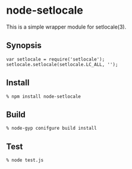 node-setlocale
==============

This is a simple wrapper module for setlocale(3).

Synopsis
--------

    var setlocale = require('setlocale');
    setlocale.setlocale(setlocale.LC_ALL, '');

Install
-------

    % npm install node-setlocale

Build
-----

    % node-gyp conifgure build install

Test
----

    % node test.js

